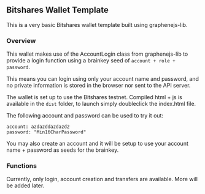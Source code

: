 ## Bitshares Wallet Template

This is a very basic Bitshares wallet template built using graphenejs-lib.

### Overview
This wallet makes use of the AccountLogin class from graphenejs-lib to provide a login function using a brainkey seed of `account + role + password`.

This means you can login using only your account name and password, and no private information is stored in the browser nor sent to the API server.

The wallet is set up to use the Bitshares testnet. Compiled html + js is available in the `dist` folder, to launch simply doubleclick the index.html file.

The following account and password can be used to try it out:

```
account: azdazddazdazd2
password: "Min16CharPassword"
```

You may also create an account and it will be setup to use your account name + password as seeds for the brainkey.

### Functions
Currently, only login, account creation and transfers are available. More will be added later.
